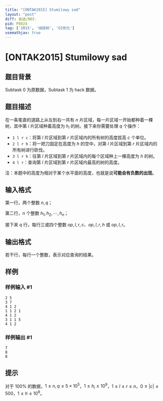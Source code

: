 ```yaml
---
title: "[ONTAK2015] Stumilowy sad"
layout: "post"
diff: 省选/NOI-
pid: P8024
tag: ['2015', '线段树', 'O2优化']
usemathjax: true
---
```


# [ONTAK2015] Stumilowy sad
## 题目背景

Subtask 0 为原数据，Subtask 1 为 hack 数据。
## 题目描述

在一条笔直的道路上从左到右一共有 $n$ 片区域，每一片区域一开始都种着一棵树，其中第 $i$ 片区域种着高度为 $h_i$ 的树。接下来你需要处理 $q$ 个操作：

- `1 l r c`：将第 $l$ 片区域到第 $r$ 片区域内的所有树的高度拔高 $c$ 个单位。
- `2 l r h`：将一把刀固定在高度为 $h$ 的空中，对第 $l$ 片区域到第 $r$ 片区域内的所有树进行砍伐。
- `3 l r h`：往第 $l$ 片区域到第 $r$ 片区域内的每个区域种上一棵高度为 $h$ 的树。
- `4 l r`：查询第 $l$ 片区域到第 $r$ 片区域内最高的树的高度。

注：本题中的高度为相对于某个水平面的高度，也就是说**可能会有负数的出现**。
## 输入格式

第一行，两个整数 $n, q$；

第二行，$n$ 个整数 $h_1, h_2, \cdots, h_n$；

接下来 $q$ 行，每行三或四个整数 $op, l, r, c$、$op, l, r, h$ 或 $op, l, r$。
## 输出格式

若干行，每行一个整数，表示对应查询的结果。
## 样例

### 样例输入 #1
```
2 5
3 7
4 1 2
1 1 2 1
4 1 2
3 1 1 5
4 1 2
```
### 样例输出 #1
```
7
8
8
```
## 提示

对于 $100\%$ 的数据，$1 \leq n, q \leq 5 \times 10^5$，$1 \leq h_i \leq 10^9$，$1 \leq l \leq r \leq n$，$0 \leq |c| \leq 500$，$1 \leq h \leq 10^9$。
